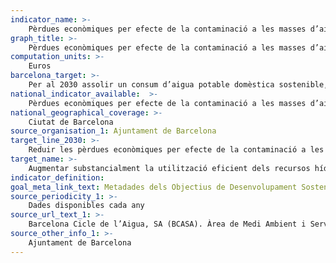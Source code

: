 ```yaml
---
indicator_name: >-
    Pèrdues econòmiques per efecte de la contaminació a les masses d’aigua subterrànies 
graph_title: >-
    Pèrdues econòmiques per efecte de la contaminació a les masses d’aigua subterrànies 
computation_units: >-
    Euros 
barcelona_target: >-
    Per al 2030 assolir un consum d’aigua potable domèstica sostenible, gràcies a mesures d’eficiència i estalvi
national_indicator_available:  >-
    Pèrdues econòmiques per efecte de la contaminació a les masses d’aigua subterrànies 
national_geographical_coverage: >-
    Ciutat de Barcelona
source_organisation_1: Ajuntament de Barcelona
target_line_2030: >-
    Reduir les pèrdues econòmiques per efecte de la contaminació a les masses d’aigua subterrànies a menys de 10.985.907 euros  
target_name: >-
    Augmentar substancialment la utilització eficient dels recursos hídrics a tots els sectors, i assegurar la sostenibilitat de l’extracció i del subministrament d’aigua potable per tal de fer front a l’escassetat d’aigua i reduir substancialment el nombre de persones que pateixen d’escassetat d’aigua
indicator_definition:
goal_meta_link_text: Metadades dels Objectius de Desenvolupament Sostenible de les Nacions Unides (pdf 894kB)
source_periodicity_1: >-
    Dades disponibles cada any
source_url_text_1: >-
    Barcelona Cicle de l’Aigua, SA (BCASA). Àrea de Medi Ambient i Serveis Urbans
source_other_info_1: >-
    Ajuntament de Barcelona
---
```

